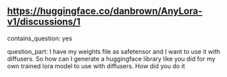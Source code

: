 ## https://huggingface.co/danbrown/AnyLora-v1/discussions/1

contains_question: yes

question_part: I have my weights file as safetensor and I want to use it with diffusers. So how can I generate a huggingface library like you did for my own trained lora model to use with diffusers. How did you do it 